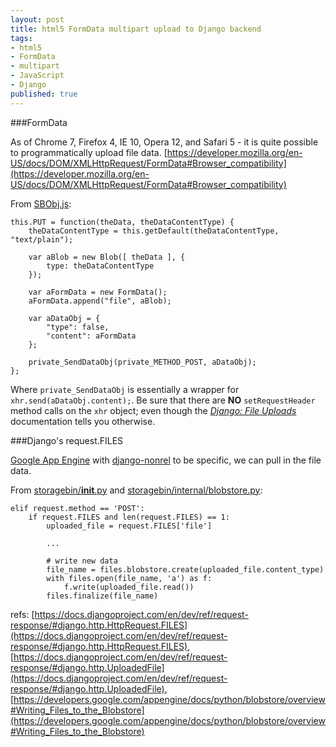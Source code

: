 ```yaml
---
layout: post
title: html5 FormData multipart upload to Django backend
tags:
- html5
- FormData
- multipart
- JavaScript
- Django
published: true
---
```

###FormData

As of Chrome 7, Firefox 4, IE 10, Opera 12, and Safari 5 - it is quite possible
to programmatically upload file data.
[https://developer.mozilla.org/en-US/docs/DOM/XMLHttpRequest/FormData#Browser_compatibility](https://developer.mozilla.org/en-US/docs/DOM/XMLHttpRequest/FormData#Browser_compatibility)

From [SBObj.js](https://github.com/jzerbe/storagebin_js/blob/master/SBObj.js):

    this.PUT = function(theData, theDataContentType) {
        theDataContentType = this.getDefault(theDataContentType, "text/plain");
        
        var aBlob = new Blob([ theData ], {
            type: theDataContentType
        });
        
        var aFormData = new FormData();
        aFormData.append("file", aBlob);
        
        var aDataObj = {
            "type": false,
            "content": aFormData
        };
        
        private_SendDataObj(private_METHOD_POST, aDataObj);
    };

Where `private_SendDataObj` is essentially a wrapper for `xhr.send(aDataObj.content);`. Be sure that there are __NO__
`setRequestHeader` method calls on the `xhr` object; even though the
[_Django: File Uploads_](https://docs.djangoproject.com/en/dev/topics/http/file-uploads/)
documentation tells you otherwise.


###Django\'s request.FILES

[Google App Engine](https://developers.google.com/appengine/docs/python/overview) with
[django-nonrel](http://django-nonrel.org/) to be specific, we can pull in the file data.

From
[storagebin/__init__.py](https://github.com/jzerbe/storagebin/blob/master/storagebin/__init__.py)
and
[storagebin/internal/blobstore.py](https://github.com/jzerbe/storagebin/blob/master/storagebin/internal/blobstore.py):

    elif request.method == 'POST':
        if request.FILES and len(request.FILES) == 1:
            uploaded_file = request.FILES['file']
            
            ...
            
            # write new data
            file_name = files.blobstore.create(uploaded_file.content_type)
            with files.open(file_name, 'a') as f:
                f.write(uploaded_file.read())
            files.finalize(file_name)

refs:
[https://docs.djangoproject.com/en/dev/ref/request-response/#django.http.HttpRequest.FILES](https://docs.djangoproject.com/en/dev/ref/request-response/#django.http.HttpRequest.FILES),
[https://docs.djangoproject.com/en/dev/ref/request-response/#django.http.UploadedFile](https://docs.djangoproject.com/en/dev/ref/request-response/#django.http.UploadedFile),
[https://developers.google.com/appengine/docs/python/blobstore/overview#Writing_Files_to_the_Blobstore](https://developers.google.com/appengine/docs/python/blobstore/overview#Writing_Files_to_the_Blobstore)
